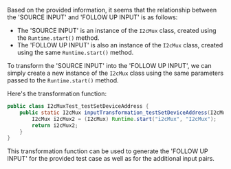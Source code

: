 Based on the provided information, it seems that the relationship between the 'SOURCE INPUT' and 'FOLLOW UP INPUT' is as follows:

- The 'SOURCE INPUT' is an instance of the `I2cMux` class, created using the `Runtime.start()` method.
- The 'FOLLOW UP INPUT' is also an instance of the `I2cMux` class, created using the same `Runtime.start()` method.

To transform the 'SOURCE INPUT' into the 'FOLLOW UP INPUT', we can simply create a new instance of the `I2cMux` class using the same parameters passed to the `Runtime.start()` method.

Here's the transformation function:

```java
public class I2cMuxTest_testSetDeviceAddress {
    public static I2cMux inputTransformation_testSetDeviceAddress(I2cMux i2cMux, String deviceAddress) {
        I2cMux i2cMux2 = (I2cMux) Runtime.start("i2cMux", "I2cMux");
        return i2cMux2;
    }
}
```

This transformation function can be used to generate the 'FOLLOW UP INPUT' for the provided test case as well as for the additional input pairs.
